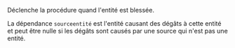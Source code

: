 Déclenche la procédure quand l'entité est blessée.

La dépendance `sourceentité` est l'entité causant des dégâts à cette entité et peut être nulle si les dégâts sont
causés par une source qui n'est pas une entité.